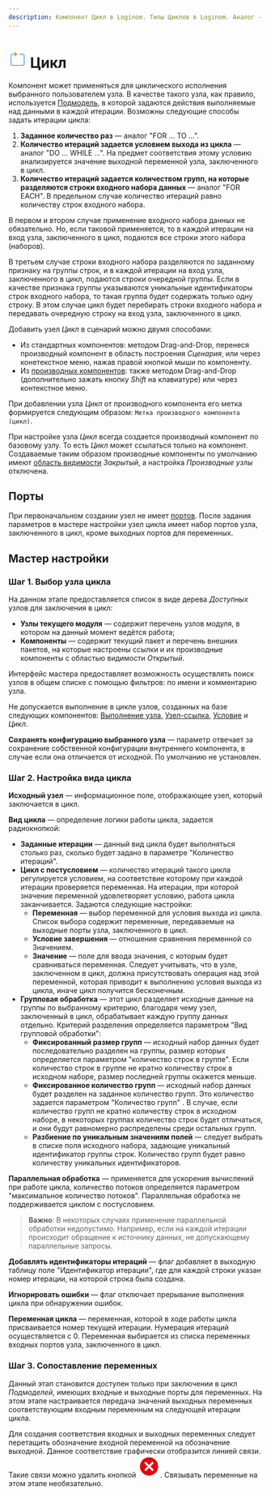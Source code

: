 ```yaml
---
description: Компонент Цикл в Loginom. Типы Циклов в Loginom. Аналог - "FOR ... TO ...",  аналог "DO ... WHILE ...", аналог "FOR EACH". Параллельная обработка. Мастер настройки.
---
```

# ![Цикл](./../../images/icons/components/loop_default.svg) Цикл

Компонент может применяться для циклического исполнения выбранного пользователем узла. В качестве такого узла, как правило, используется [Подмодель](./supernode.md), в которой задаются действия выполняемые над данными в каждой итерации. Возможны следующие способы задать итерации цикла:

 1. **Заданное количество раз** — аналог "FOR ... TO ...".
 2. **Количество итераций задается условием выхода из цикла** — аналог "DO ... WHILE ...". На предмет соответствия этому условию анализируется значение выходной переменной узла, заключенного в цикл.
 3. **Количество итераций задается количеством групп, на которые разделяются строки входного набора данных**  — аналог "FOR EACH". В предельном случае количество итераций равно количеству строк входного набора.

В первом и втором случае применение входного набора данных не обязательно. Но, если таковой применяется, то в каждой итерации на вход узла, заключенного в цикл, подаются все строки этого набора (наборов).

В третьем случае строки входного набора разделяются по заданному признаку на группы строк, и в каждой итерации на вход узла, заключенного в цикл, подаются строки очередной группы. Если в качестве признака группы указываются уникальные идентификаторы строк входного набора, то такая группа будет содержать только одну строку. В этом случае цикл будет перебирать строки входного набора и передавать очередную строку на вход узла, заключенного в цикл.

Добавить узел *Цикл* в сценарий можно двумя способами:

* Из стандартных компонентов: методом Drag-and-Drop, перенеся производный компонент в область построения *Сценария*, или через конетекстное меню, нажав правой кнопкой мыши по компоненту.
* Из [производных компонентов](../../workflow/derived-component.md): также методом Drag-and-Drop (дополнительно зажать кнопку *Shift* на клавиатуре) или через контекстное меню.

При добавлении узла *Цикл* от производного компонента его метка формируется следующим образом: `Метка производного компонента (цикл)`.

При настройке узла *Цикл* всегда создается производный компонент по базовому узлу. То есть *Цикл* может ссылаться только на компонент. Создаваемые таким образом производные компоненты по умолчанию имеют [область видимости](../../workflow/access-modifier.md) *Закрытый*, а настройка *Производные узлы* отключена.

## Порты

При первоначальном создании узел не имеет [портов](./../../workflow/ports/README.md). После задания параметров в мастере настройки узел цикла имеет набор портов узла, заключенного в цикл, кроме выходных портов для переменных.

## Мастер настройки

### Шаг 1. Выбор узла цикла

На данном этапе предоставляется список в виде дерева *Доступных* узлов для заключения в цикл:

* **Узлы текущего модуля** — содержит перечень узлов модуля, в котором на данный момент ведётся работа;
* **Компоненты** — содержит текущий пакет и перечень внешних пакетов, на которые настроены ссылки и их производные компоненты с областью видимости *Открытый*.

Интерфейс мастера предоставляет возможность осуществлять поиск узлов в общем списке с помощью фильтров: по имени и комментарию узла.

Не допускается выполнение в цикле узлов, созданных на базе следующих компонентов: [Выполнение узла](./execute-node.md), [Узел-ссылка](./reference-node.md), [Условие](./condition.md) и *Цикл*.

**Сохранять конфигурацию выбранного узла** — параметр отвечает за сохранение собственной конфигурации внутреннего компонента, в случае если она отличается от исходной. По умолчанию не установлен.


### Шаг 2. Настройка вида цикла

**Исходный узел** — информационное поле, отображающее узел, который заключается в цикл.

**Вид цикла** — определение логики работы цикла, задается радиокнопкой:

* **Заданные итерации** — данный вид цикла будет выполняться столько раз, сколько будет задано в параметре "Количество итераций".
* **Цикл с постусловием** — количество итераций такого цикла регулируется условием, на соответствие которому при каждой итерации проверяется переменная. На итерации, при которой значение переменной удовлетворяет условию, работа цикла заканчивается. Задаются следующие настройки:
  * **Переменная** — выбор переменной для условия выхода из цикла. Список выбора содержит переменные, передаваемые на выходные порты узла, заключенного в цикл.
  * **Условие завершения** — отношение сравнения переменной со Значением.
  * **Значение** — поле для ввода значения, с которым будет сравниваться переменная. Следует учитывать, что в узле, заключенном в цикл, должна присутствовать операция над этой переменной, которая приводит к выполнению условия выхода из цикла, иначе цикл получится бесконечным.
* **Групповая обработка** — этот цикл разделяет исходные данные на группы по выбранному критерию, благодаря чему узел, заключенный в цикл, обрабатывает каждую группу данных отдельно. Критерий разделения определяется параметром "Вид групповой обработки":
  * **Фиксированный размер групп** — исходный набор данных будет последовательно разделен на группы, размер которых определяется параметром "количество строк в группе". Если количество строк в группе не кратно количеству строк в исходном наборе, размер последней группы окажется меньше.
  * **Фиксированное количество групп** — исходный набор данных будет разделен на заданное количество групп. Это количество задается параметром "Количество групп" . В случае, если количество групп не кратно количеству строк в исходном наборе, в некоторых группах количество строк будет отличаться, и они будут равномерно распределены среди остальных групп.
  * **Разбиение по уникальным значениям полей** — следует выбрать в списке поля исходного набора, задающие уникальный идентификатор группы строк. Количество групп будет равно количеству уникальных идентификаторов.

**Параллельная обработка** — применяется для ускорения вычислений при работе цикла, количество потоков определяется параметром "максимальное количество потоков". Параллельная обработка не поддерживается циклом с постусловием.

>**Важно**: В некоторых случаях применение параллельной обработки недопустимо. Например, если на каждой итерации происходит обращение к источнику данных, не допускающему параллельные запросы.

**Добавлять идентификаторы итераций** — флаг добавляет в выходную таблицу поле "Идентификатор итерации", где для каждой строки указан номер итерации, на которой строка была создана.

**Игнорировать ошибки** — флаг отключает прерывание выполнения цикла при обнаружении ошибок.

**Переменная цикла** — переменная, которой в ходе работы цикла присваивается номер текущей итерации. Нумерация итераций осуществляется с 0. Переменная выбирается из списка переменных входных портов узла, заключенного в цикл.

### Шаг 3. Сопоставление переменных

Данный этап становится доступен только при заключении в цикл *Подмоделей*, имеющих входные и выходные порты для переменных. На этом этапе настраивается передача значений выходных переменных соответствующим входным переменным на следующей итерации цикла.

Для создания соответствия входных и выходных переменных следует перетащить обозначение входной переменной на обозначение выходной. Данное соответствие графически отобразится линией связи. Такие связи можно удалить кнопкой ![Удалить связь](./../../images/icons/link-grid/remove-link_hover.svg).
Связывать переменные на этом этапе необязательно.
